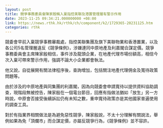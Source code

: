 ```yaml
---
layout: post
title: 競爭事務委員會陳家殷稱入稟指控美聯及港置管理層有警示作用
date: 2023-11-25 09:34:21.000000000 +08:00
link: https://news.rthk.hk/rthk/ch/component/k2/1729365-20231125.htm
categories: rthk
---
```


競委會早前入稟競爭事務審裁處，指控美聯集團及旗下美聯物業和香港置業，以及各公司5名管理層違反《競爭條例》，涉嫌連同中原地產及利嘉閣合謀定價。競爭事務委員會主席陳家殷相信，事件涉及龍頭企業，在地產代理市場份額高，相信今次入稟可帶來警示作用，強調不論大小企業都會執法。

他又說，自從展開有關法律程序後，查詢增加，包括關注地產代理佣金及寬待政策問題等。

由於涉及的中原地產與同集團的利嘉閣，因為向競委會申請寬待以提供資料協助調查，現階段無被控告，陳家殷在一個電台節目，回應有指做法猶如「放生」另一方時說，中原會否接受後續訴訟仍有未知之數，重申寬待政策亦是其他國家普遍使用的調查工具。

對於有指業界相關做法是為避免惡性競爭，陳家殷說，不太十分理解有關說法，舉例如果為免「頂爛市」而合謀定價，亦屬反競爭行為，《競爭條例》並不容許。
